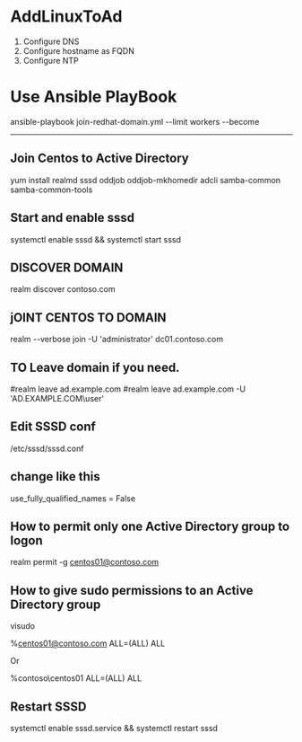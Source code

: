 # AddLinuxToAd




1. Configure DNS
2. Configure hostname as FQDN
3. Configure NTP

# Use Ansible PlayBook 

ansible-playbook join-redhat-domain.yml --limit workers  --become

_______________________________________________________
## Join Centos to Active Directory

yum install realmd sssd oddjob oddjob-mkhomedir adcli samba-common samba-common-tools

## Start and enable sssd

systemctl enable sssd && systemctl start sssd

## DISCOVER DOMAIN

realm discover contoso.com

## jOINT CENTOS TO DOMAIN

realm --verbose join -U 'administrator' dc01.contoso.com

## TO Leave domain if you need.

#realm leave ad.example.com
#realm leave ad.example.com -U 'AD.EXAMPLE.COM\user'

## Edit SSSD conf

/etc/sssd/sssd.conf

## change like this

use_fully_qualified_names = False

## How to permit only one Active Directory group to logon

realm permit -g centos01@contoso.com

## How to give sudo permissions to an Active Directory group

visudo

%centos01@contoso.com ALL=(ALL) ALL

Or

%contoso\\centos01 ALL=(ALL) ALL

## Restart SSSD

systemctl enable sssd.service && systemctl restart sssd
